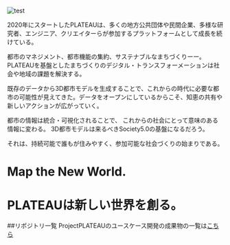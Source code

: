 ![test](https://www.mlit.go.jp/plateau/assets/img/about/img_hero@2x.jpg)

2020年にスタートしたPLATEAUは、多くの地方公共団体や民間企業、多様な研究者、エンジニア、クリエイターらが参加するプラットフォームとして成長を続けている。

都市のマネジメント、都市機能の集約、サステナブルなまちづくりーー。
PLATEAUを基盤としたまちづくりのデジタル・トランスフォーメーションは社会や地域の課題を解決する。

既存のデータから3D都市モデルを生成することで、これからの時代に必要な都市の可能性が見えてきた。データをオープンにしているからこそ、知恵の共有や新しいアクションが広がっていく。

都市の情報は統合・可視化されることで、
これからの社会にとって意味のある情報に変わる。
3D都市モデルは来るべきSociety5.0の基盤になるだろう。

それは、持続可能で誰もが住みやすく、参加可能な社会づくりの始まりである。

# Map the New World.
# PLATEAUは新しい世界を創る。


##リポジトリ一覧
ProjectPLATEAUのユースケース開発の成果物の一覧は[こちら](https://github.com/R5-Plateau-ACN/.github/wiki)
